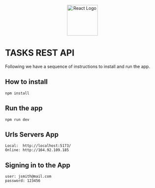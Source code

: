 <p align="center"><a href="https://es.react.dev" target="_blank"><img src="https://upload.wikimedia.org/wikipedia/commons/thumb/a/a7/React-icon.svg/2300px-React-icon.svg.png" height="100" alt="React Logo"></a></p>

# TASKS REST API

Following we have a sequence of instructions to install and run the app.

## How to install
    npm install

## Run the app
    npm run dev

## Urls Servers App
    Local:  http://localhost:5173/
    Online: http://164.92.109.185

## Signing in to the App
    user: jsmith@mail.com  
    password: 123456
